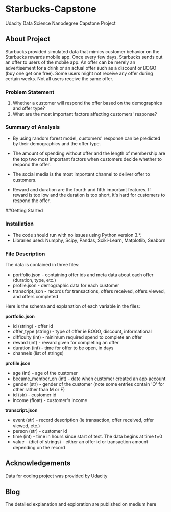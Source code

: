 # Starbucks-Capstone
Udacity Data Science Nanodegree Capstone Project

## About Project

Starbucks provided simulated data that mimics customer behavior on the Starbucks rewards mobile app. Once every few days, Starbucks sends out an offer to users of the mobile app. An offer can be merely an advertisement for a drink or an actual offer such as a discount or BOGO (buy one get one free). Some users might not receive any offer during certain weeks. Not all users receive the same offer.

### Problem Statement

1. Whether a customer will respond the offer based on the demographics and offer type?
2. What are the most important factors affecting customers' response?

### Summary of Analysis

- By using random forest model, customers' response can be predicted by their demographics and the offer type. 

- The amount of spending without offer and the length of membership are the top two most important factors when customers decide whether to respond the offer.

- The social media is the most important channel to deliver offer to customers.

- Reward and duration are the fourth and fifth important features. If reward is too low and the duration is too short, it's hard for customers to respond the offer.

##Getting Started

### Installation

- The code should run with no issues using Python version 3.*.
- Libraries used: Numphy, Scipy, Pandas, Sciki-Learn, Matplotlib, Seaborn

### File Description

The data is contained in three files:

- portfolio.json - containing offer ids and meta data about each offer (duration, type, etc.)
- profile.json - demographic data for each customer
- transcript.json - records for transactions, offers received, offers viewed, and offers completed

Here is the schema and explanation of each variable in the files:

**portfolio.json**

- id (string) - offer id
- offer_type (string) - type of offer ie BOGO, discount, informational
- difficulty (int) - minimum required spend to complete an offer
- reward (int) - reward given for completing an offer
- duration (int) - time for offer to be open, in days
- channels (list of strings)

**profile.json**

- age (int) - age of the customer
- became_member_on (int) - date when customer created an app account
- gender (str) - gender of the customer (note some entries contain 'O' for other rather than M or F)
- id (str) - customer id
- income (float) - customer's income

**transcript.json**

- event (str) - record description (ie transaction, offer received, offer viewed, etc.)
- person (str) - customer id
- time (int) - time in hours since start of test. The data begins at time t=0
- value - (dict of strings) - either an offer id or transaction amount depending on the record

## Acknowledgements

Data for coding project was provided by Udacity

## Blog 

The detailed explanation and exploration are published on medium here
